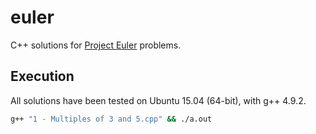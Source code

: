 # euler

C++ solutions for [Project Euler](https://projecteuler.net/problems) problems.

## Execution

All solutions have been tested on Ubuntu 15.04 (64-bit), with g++ 4.9.2.

``` bash
g++ "1 - Multiples of 3 and 5.cpp" && ./a.out
```
